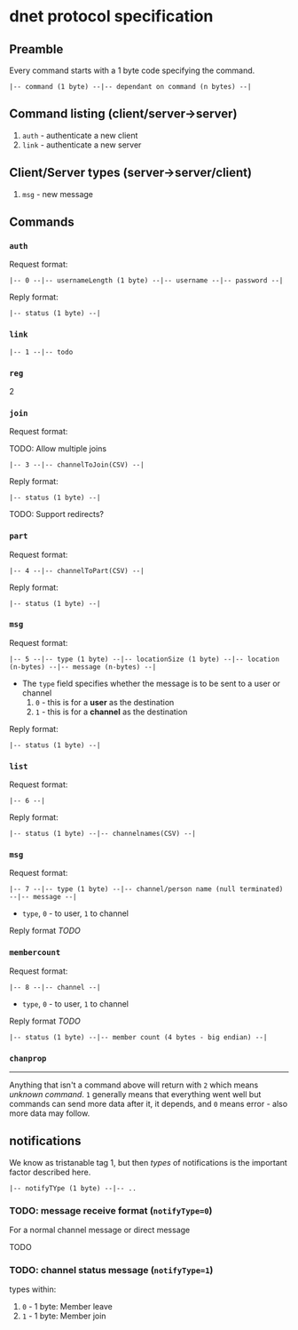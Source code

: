 dnet protocol specification
===========================

## Preamble

Every command starts with a 1 byte code specifying the command.

```
|-- command (1 byte) --|-- dependant on command (n bytes) --|
```

## Command listing (client/server->server)

1. `auth` - authenticate a new client
2. `link` - authenticate a new server

## Client/Server types (server->server/client)

1. `msg` - new message

## Commands

### `auth`

Request format:

```
|-- 0 --|-- usernameLength (1 byte) --|-- username --|-- password --|
```

Reply format:

```
|-- status (1 byte) --|
```

### `link`

```
|-- 1 --|-- todo
```

### `reg`

2

### `join`

Request format:

TODO: Allow multiple joins

```
|-- 3 --|-- channelToJoin(CSV) --|
```

Reply format:

```
|-- status (1 byte) --|
```

TODO: Support redirects?

### `part`

Request format:

```
|-- 4 --|-- channelToPart(CSV) --|
```

Reply format:

```
|-- status (1 byte) --|
```

### `msg`

Request format:

```
|-- 5 --|-- type (1 byte) --|-- locationSize (1 byte) --|-- location (n-bytes) --|-- message (n-bytes) --|
```

* The `type` field specifies whether the message is to be sent to a user or channel
	1. `0` - this is for a **user** as the destination
	2. `1` - this is for a **channel** as the destination

Reply format:

```
|-- status (1 byte) --|
```

### `list`

Request format:

```
|-- 6 --|
```

Reply format:

```
|-- status (1 byte) --|-- channelnames(CSV) --|
```

### `msg`

Request format:

```
|-- 7 --|-- type (1 byte) --|-- channel/person name (null terminated) --|-- message --|
```

* `type`, `0` - to user, `1` to channel

Reply format *TODO*


### `membercount`

Request format: 

```
|-- 8 --|-- channel --|
```

* `type`, `0` - to user, `1` to channel

Reply format *TODO*

```
|-- status (1 byte) --|-- member count (4 bytes - big endian) --|
```


### `chanprop`


---

Anything that isn't a command above will return with `2` which means _unknown command_.
`1` generally means that everything went well but commands can send more data after it,
it depends, and `0` means error - also more data may follow.

## notifications

We know as tristanable tag 1, but then _types_ of notifications is the important factor described here.

```
|-- notifyTYpe (1 byte) --|-- ..
```

### TODO: message receive format (`notifyType=0`)

For a normal channel message or direct message

TODO

### TODO: channel status message (`notifyType=1`)

types within:

1. `0` - 1 byte: Member leave
2. `1` - 1 byte: Member join